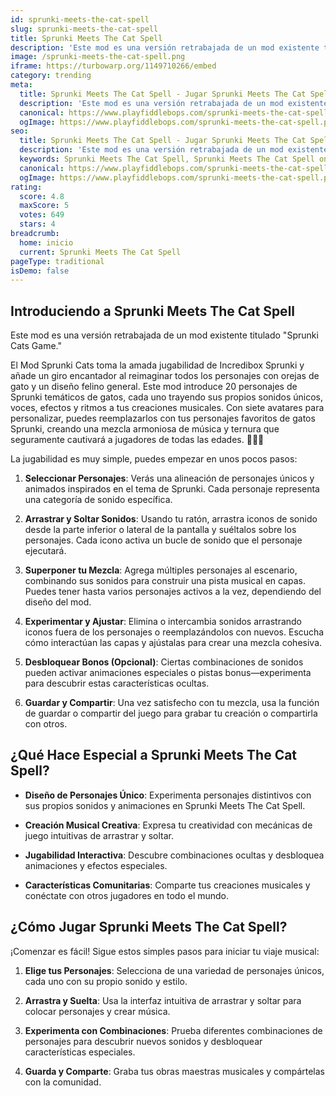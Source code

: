 ```yaml
---
id: sprunki-meets-the-cat-spell
slug: sprunki-meets-the-cat-spell
title: Sprunki Meets The Cat Spell
description: 'Este mod es una versión retrabajada de un mod existente titulado '
image: /sprunki-meets-the-cat-spell.png
iframe: https://turbowarp.org/1149710266/embed
category: trending
meta:
  title: Sprunki Meets The Cat Spell - Jugar Sprunki Meets The Cat Spell Online
  description: 'Este mod es una versión retrabajada de un mod existente titulado '
  canonical: https://www.playfiddlebops.com/sprunki-meets-the-cat-spell/
  ogImage: https://www.playfiddlebops.com/sprunki-meets-the-cat-spell.png
seo:
  title: Sprunki Meets The Cat Spell - Jugar Sprunki Meets The Cat Spell Online
  description: 'Este mod es una versión retrabajada de un mod existente titulado '
  keywords: Sprunki Meets The Cat Spell, Sprunki Meets The Cat Spell online
  canonical: https://www.playfiddlebops.com/sprunki-meets-the-cat-spell/
  ogImage: https://www.playfiddlebops.com/sprunki-meets-the-cat-spell.png
rating:
  score: 4.8
  maxScore: 5
  votes: 649
  stars: 4
breadcrumb:
  home: inicio
  current: Sprunki Meets The Cat Spell
pageType: traditional
isDemo: false
---
```


## Introduciendo a Sprunki Meets The Cat Spell

Este mod es una versión retrabajada de un mod existente titulado "Sprunki Cats Game."

El Mod Sprunki Cats toma la amada jugabilidad de Incredibox Sprunki y añade un giro encantador al reimaginar todos los personajes con orejas de gato y un diseño felino general. Este mod introduce 20 personajes de Sprunki temáticos de gatos, cada uno trayendo sus propios sonidos únicos, voces, efectos y ritmos a tus creaciones musicales. Con siete avatares para personalizar, puedes reemplazarlos con tus personajes favoritos de gatos Sprunki, creando una mezcla armoniosa de música y ternura que seguramente cautivará a jugadores de todas las edades. 🐾🎨🎶

La jugabilidad es muy simple, puedes empezar en unos pocos pasos:

1. **Seleccionar Personajes**: Verás una alineación de personajes únicos y animados inspirados en el tema de Sprunki. Cada personaje representa una categoría de sonido específica.

1. **Arrastrar y Soltar Sonidos**: Usando tu ratón, arrastra iconos de sonido desde la parte inferior o lateral de la pantalla y suéltalos sobre los personajes. Cada icono activa un bucle de sonido que el personaje ejecutará.

1. **Superponer tu Mezcla**: Agrega múltiples personajes al escenario, combinando sus sonidos para construir una pista musical en capas. Puedes tener hasta varios personajes activos a la vez, dependiendo del diseño del mod.

1. **Experimentar y Ajustar**: Elimina o intercambia sonidos arrastrando iconos fuera de los personajes o reemplazándolos con nuevos. Escucha cómo interactúan las capas y ajústalas para crear una mezcla cohesiva.

1. **Desbloquear Bonos (Opcional)**: Ciertas combinaciones de sonidos pueden activar animaciones especiales o pistas bonus—experimenta para descubrir estas características ocultas.

1. **Guardar y Compartir**: Una vez satisfecho con tu mezcla, usa la función de guardar o compartir del juego para grabar tu creación o compartirla con otros.

## ¿Qué Hace Especial a Sprunki Meets The Cat Spell?

- **Diseño de Personajes Único**: Experimenta personajes distintivos con sus propios sonidos y animaciones en Sprunki Meets The Cat Spell.

- **Creación Musical Creativa**: Expresa tu creatividad con mecánicas de juego intuitivas de arrastrar y soltar.

- **Jugabilidad Interactiva**: Descubre combinaciones ocultas y desbloquea animaciones y efectos especiales.

- **Características Comunitarias**: Comparte tus creaciones musicales y conéctate con otros jugadores en todo el mundo.

## ¿Cómo Jugar Sprunki Meets The Cat Spell?

¡Comenzar es fácil! Sigue estos simples pasos para iniciar tu viaje musical:

1. **Elige tus Personajes**: Selecciona de una variedad de personajes únicos, cada uno con su propio sonido y estilo.

1. **Arrastra y Suelta**: Usa la interfaz intuitiva de arrastrar y soltar para colocar personajes y crear música.

1. **Experimenta con Combinaciones**: Prueba diferentes combinaciones de personajes para descubrir nuevos sonidos y desbloquear características especiales.

1. **Guarda y Comparte**: Graba tus obras maestras musicales y compártelas con la comunidad.